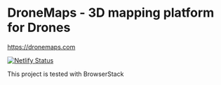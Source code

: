 # DroneMaps - 3D mapping platform for Drones
https://dronemaps.com

[![Netlify Status](https://api.netlify.com/api/v1/badges/22d2ed97-836c-4a54-aec5-3a93dd5ebf7f/deploy-status)](https://app.netlify.com/sites/dronemaps/deploys)

This project is tested with BrowserStack
